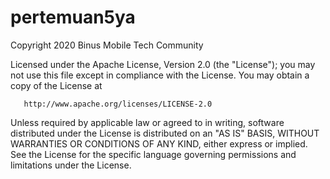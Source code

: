 # pertemuan5ya


   Copyright 2020 Binus Mobile Tech Community  
   
   Licensed under the Apache License, Version 2.0 (the "License"); 
   you may not use this file except in compliance with the License. 
   You may obtain a copy of the License at  

       http://www.apache.org/licenses/LICENSE-2.0

   Unless required by applicable law or agreed to in writing, software 
   distributed under the License is distributed on an "AS IS" BASIS, 
   WITHOUT WARRANTIES OR CONDITIONS OF ANY KIND, either express or implied. 
   See the License for the specific language governing permissions and 
   limitations under the License.
